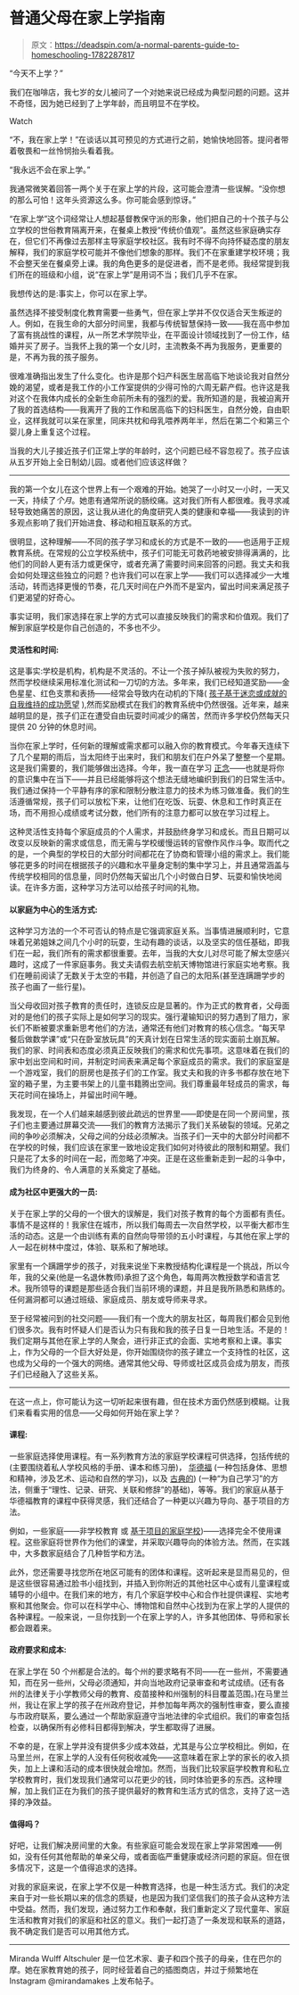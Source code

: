 # 普通父母在家上学指南

> 原文：<https://deadspin.com/a-normal-parents-guide-to-homeschooling-1782287817>

“今天不上学？”

我们在咖啡店，我七岁的女儿被问了一个对她来说已经成为典型问题的问题。这并不奇怪，因为她已经到了上学年龄，而且明显不在学校。

Watch

“不，我在家上学！”在谈话以其可预见的方式进行之前，她愉快地回答。提问者带着敬畏和一丝怜悯抬头看着我。

“我永远不会在家上学。”

我通常微笑着回答一两个关于在家上学的片段，这可能会澄清一些误解。“没你想的那么可怕！这年头资源这么多。你可能会感到惊讶。”

“在家上学”这个词经常让人想起基督教保守派的形象，他们把自己的十个孩子与公立学校的世俗教育隔离开来，在餐桌上教授“传统价值观”。虽然这些家庭确实存在，但它们不再像过去那样主导家庭学校社区。我有时不得不向持怀疑态度的朋友解释，我们的家庭学校可能并不像他们想象的那样。我们不在家重建学校环境；我不会整天坐在餐桌旁上课。我的角色更多的是促进者，而不是老师。我经常提到我们所在的班级和小组，说“在家上学”是用词不当；我们几乎不在家。

我想传达的是:事实上，你可以在家上学。

虽然选择不接受制度化教育需要一些勇气，但在家上学并不仅仅适合天生叛逆的人。例如，在我生命的大部分时间里，我都与传统智慧保持一致——我在高中参加了富有挑战性的课程，从一所艺术学院毕业，在平面设计领域找到了一份工作，结婚并买了房子。当我怀上我的第一个女儿时，主流教条不再为我服务，更重要的是，不再为我的孩子服务。

很难准确指出发生了什么变化。也许是那个妇产科医生居高临下地谈论我对自然分娩的渴望，或者是我工作的小工作室提供的少得可怜的六周无薪产假。也许这是我对这个在我体内成长的全新生命前所未有的强烈的爱。我所知道的是，我被迫离开了我的首选结构——我离开了我的工作和居高临下的妇科医生，自然分娩，自由职业，这样我就可以呆在家里，同床共枕和母乳喂养两年半，然后在第二个和第三个婴儿身上重复这个过程。

当我的大儿子接近孩子们正常上学的年龄时，这个问题已经不容忽视了。孩子应该从五岁开始上全日制幼儿园。或者他们应该这样做？

* * *

我的第一个女儿在这个世界上有一个艰难的开始。她哭了一小时又一小时，一天又一天，持续了*个月*。她患有通常所说的肠绞痛。这对我们所有人都很难。我寻求减轻导致她痛苦的原因，这让我从进化的角度研究人类的健康和幸福——我读到的许多观点影响了我们开始进食、移动和相互联系的方式。

很明显，这种理解——不同的孩子学习和成长的方式是不一致的——也适用于正规教育系统。在常规的公立学校系统中，孩子们可能无可救药地被安排得满满的，比他们的同龄人更有活力或更保守，或者充满了需要时间来回答的问题。我丈夫和我会如何处理这些独立的问题？也许我们可以在家上学——我们可以选择减少一大堆活动，转而选择更慢的节奏，花几天时间在户外而不是室内，留出时间来满足孩子们更渴望的好奇心。

事实证明，我们家选择在家上学的方式可以直接反映我们的需求和价值观。我们了解到家庭学校是你自己创造的，不多也不少。

#### **灵活性和时间:**

这是事实:学校是机构，机构是不灵活的。不让一个孩子掉队被视为失败的努力，然而学校继续采用标准化测试和一刀切的方法。多年来，我们已经知道奖励——金色星星、红色支票和表扬——经常会导致内在动机的下降( [孩子基于迷恋或成就的自我维持的成功愿望](https://cft.vanderbilt.edu/guides-sub-pages/motivating-students/) ),然而奖励模式在我们的教育系统中仍然很强。近年来，越来越明显的是，孩子们正在遭受自由玩耍时间减少的痛苦，然而许多学校仍然每天只提供 20 分钟的休息时间。

当你在家上学时，任何新的理解或需求都可以融入你的教育模式。今年春天连续下了几个星期的雨后，当太阳终于出来时，我们和朋友们在户外呆了整整一个星期。这是我们需要的，我们能够做出选择。今年，我一直在学习 [正念](http://adequateman.deadspin.com/notice-more-things-1773871157)——也就是将你的意识集中在当下——并且已经能够将这个想法无缝地编织到我们的日常生活中。我们通过保持一个平静有序的家和限制分散注意力的技术为练习做准备。我们的生活遵循常规，孩子们可以放松下来，让他们在吃饭、玩耍、休息和工作时真正在场，而不用担心成绩或考试分数，他们所有的注意力都可以放在学习过程上。

这种灵活性支持每个家庭成员的个人需求，并鼓励终身学习和成长。而且日期可以改变以反映新的需求或信息，而无需与学校缓慢运转的官僚作风作斗争。取而代之的是，一个典型的学校日的大部分时间都花在了协商和管理小组的需求上。我们能够花更多的时间在根据孩子的兴趣和水平量身定制的集中学习上，并且通常涵盖与传统学校相同的信息量，同时仍然每天留出几个小时做白日梦、玩耍和愉快地阅读。在许多方面，这种学习方法可以给孩子时间的礼物。

#### 以家庭为中心的生活方式:

这种学习方法的一个不可否认的特点是它强调家庭关系。当事情进展顺利时，它意味着兄弟姐妹之间几个小时的玩耍，生动有趣的谈话，以及坚实的信任基础，即我们在一起，我们所有的需求都很重要。去年，当我的大女儿对尽可能了解太空感兴趣时，这成了一件家庭事务。我丈夫请假去航空航天博物馆进行家庭实地考察。我们在睡前阅读了无数关于太空的书籍，并创造了自己的太阳系(甚至连蹒跚学步的孩子也画了一些行星)。

当父母收回对孩子教育的责任时，连锁反应是显著的。作为正式的教育者，父母面对的是他们的孩子实际上是如何学习的现实。强行灌输知识的努力遇到了阻力，家长们不断被要求重新思考他们的方法，通常还有他们对教育的核心信念。“每天早餐后做数学课”或“只在卧室放玩具”的天真计划在日常生活的现实面前土崩瓦解。我们的家、时间表和态度必须真正反映我们的需求和优先事项。这意味着在我们的家中划出空间和时间，并制定时间表来满足每个家庭成员的需求。我们的家庭室是一个游戏室，我们的厨房也是孩子们的工作室。我丈夫和我的许多书都存放在地下室的箱子里，为主要书架上的儿童书籍腾出空间。我们尊重最年轻成员的需求，每天花时间在操场上，并留出时间午睡。

我发现，在一个人们越来越感到彼此疏远的世界里——即使是在同一个房间里，孩子们也主要通过屏幕交流——我们的教育方法揭示了我们关系破裂的领域。兄弟之间的争吵必须解决，父母之间的分歧必须解决。当孩子们一天中的大部分时间都不在学校的时候，我们应该在家里一致地设定我们如何对待彼此的限制和期望。我们只是花了太多的时间在一起，而忽略了冲突。正是在这些重新走到一起的斗争中，我们为终身的、令人满意的关系奠定了基础。

#### **成为社区中更强大的一员:**

关于在家上学的父母的一个很大的误解是，我们对孩子教育的每个方面都有责任。事情不是这样的！我家住在城市，所以我们每周去一次自然学校，以平衡大都市生活的动态。这是一个由训练有素的自然向导带领的五小时课程，与其他在家上学的人一起在树林中度过，体验、联系和了解地球。

家里有一个蹒跚学步的孩子，对我来说坐下来教授结构化课程是一个挑战，所以今年，我的父亲(他是一名退休教师)承担了这个角色，每周两次教授数学和语言艺术。我所领导的课题是那些适合我们当前环境的课题，并且是我所熟悉和熟练的。任何漏洞都可以通过班级、家庭成员、朋友或导师来寻求。

至于经常被问到的社交问题——我们有一个庞大的朋友社区，每周我们都会见到他们很多次。我有时怀疑人们是否认为只有我和我的孩子日复一日地生活。不是的！我们定期与其他在家上学的人聚会，进行非正式的会面、实地考察和上课。事实上，作为父母的一个巨大好处是，你开始围绕你的孩子建立一个支持性的社区，这也成为父母的一个强大的网络。通常其他父母、导师或社区成员会成为朋友，而孩子们已经融入了这些关系。

* * *

在这一点上，你可能认为这一切听起来很有趣，但在技术方面仍然感到模糊。让我们来看看实用的信息——父母如何开始在家上学？

#### **课程:**

一些家庭选择使用课程。有一系列教育方法的家庭学校课程可供选择，包括传统的(主要围绕着私人学校风格的手册、课本和练习册)， [华德福](http://www.christopherushomeschool.com/) (一种包括身体、思想和精神，涉及艺术、运动和自然的学习)，以及 [古典的](http://www.welltrainedmind.com/)) (一种“为自己学习”的方法，侧重于“理性、记录、研究、关联和修辞”的基础)，等等。我们的家庭从基于华德福教育的课程中获得灵感，我们还结合了一种更以兴趣为导向、基于项目的方法。

例如，一些家庭——非学校教育 或 [基于项目的家庭学校](http://project-based-homeschooling.com/))——选择完全不使用课程。这些家庭将世界作为他们的课堂，并采取兴趣导向的体验方法。然而，在实践中，大多数家庭结合了几种哲学和方法。

此外，您还需要寻找您所在地区可能有的团体和课程。这听起来是显而易见的，但是这些很容易通过脸书小组找到，并插入到你附近的其他社区中心或有儿童课程或辅导的小组中。在我们来的地方，有几个家庭学校中心和合作社提供课程、实地考察和其他聚会。你可以在科学中心、博物馆和自然中心找到为在家上学的人提供的各种课程。一般来说，一旦你找到一个在家上学的人，许多其他团体、导师和家长都会跟着来。

#### **政府要求和成本:**

在家上学在 50 个州都是合法的。每个州的要求略有不同——在一些州，不需要通知，而在另一些州，父母必须通知，并向当地政府记录审查和考试成绩。(还有各州的法律关于小学教师父母的教育、疫苗接种和州强制的科目覆盖范围。)在马里兰州，我让在家上学的孩子在州政府登记，并参加每年两次的强制性审查，要么直接与市政府联系，要么通过一个帮助家庭遵守当地法律的伞式组织。我们的审查包括检查，以确保所有必修科目都得到解决，学生都取得了进展。

不幸的是，在家上学并没有提供多少成本效益，尤其是与公立学校相比。例如，在马里兰州，在家上学的人没有任何税收减免——这意味着在家上学的家长的收入损失，加上上课和活动的成本很快就会增加。然而，当我们比较家庭学校教育和私立学校教育时，我们发现我们通常可以花更少的钱，同时体验更多的东西。这种理解，加上我们正在为我们的孩子提供最好的教育和生活方式的信念，支持了这一选择的净效益。

#### **值得吗？**

好吧，让我们解决房间里的大象。有些家庭可能会发现在家上学非常困难——例如，没有任何其他帮助的单亲父母，或者面临严重健康或经济问题的家庭。但在很多情况下，这是一个值得追求的选择。

对我的家庭来说，在家上学不仅是一种教育选择，也是一种生活方式。我们的决定来自于对一些长期以来的信念的质疑，也是因为我们坚信我们的孩子会从这种方法中受益。然而，我们发现，通过努力工作和奉献，我们重新定义了现代童年、家庭生活和教育对我们的家庭和社区的意义。我们一起打造了一条发现和联系的道路，我不确定我们是否可以用其他方式。

* * *

Miranda Wulff Altschuler 是一位艺术家、妻子和四个孩子的母亲，住在巴尔的摩。她在家教育她的孩子，同时经营着自己的插图商店，并过于频繁地在 Instagram @mirandamakes 上发布帖子。